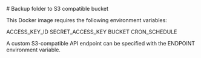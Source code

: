 # Backup folder to S3 compatible bucket

This Docker image requires the following environment variables:

ACCESS_KEY_ID
SECRET_ACCESS_KEY
BUCKET
CRON_SCHEDULE

A custom S3-compatible API endpoint can be specified with the ENDPOINT environment variable.





